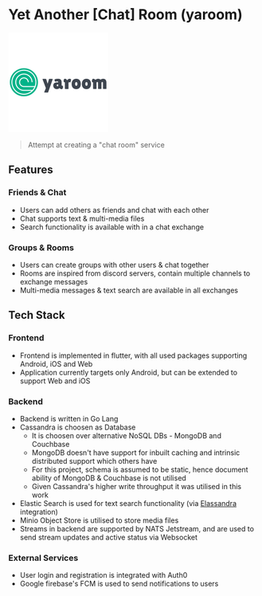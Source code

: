 # Yet Another [Chat] Room (yaroom)

![yaroom-logo](yaroom_logo/yaroom_full_logo_200x200.png)

> Attempt at creating a "chat room" service

## Features

### Friends & Chat
- Users can add others as friends and chat with each other
- Chat supports text & multi-media files
- Search functionality is available with in a chat exchange

### Groups & Rooms
- Users can create groups with other users & chat together
- Rooms are inspired from discord servers, contain multiple channels to exchange messages
- Multi-media messages & text search are available in all exchanges

## Tech Stack

### Frontend
- Frontend is implemented in flutter, with all used packages supporting Android, iOS and Web
- Application currently targets only Android, but can be extended to support Web and iOS

### Backend
- Backend is written in Go Lang
- Cassandra is choosen as Database
  - It is choosen over alternative NoSQL DBs - MongoDB and Couchbase
  - MongoDB doesn't have support for inbuilt caching and intrinsic distributed support which others have
  - For this project, schema is assumed to be static, hence document ability of MongoDB & Couchbase is not utilised
  - Given Cassandra's higher write throughput it was utilised in this work
- Elastic Search is used for text search functionality (via [Elassandra](https://github.com/strapdata/elassandra) integration)
- Minio Object Store is utilised to store media files
- Streams in backend are supported by NATS Jetstream, and are used to send stream updates and active status via Websocket

### External Services
- User login and registration is integrated with Auth0
- Google firebase's FCM is used to send notifications to users
